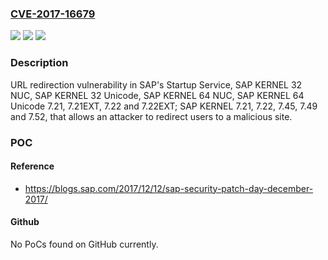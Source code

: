 ### [CVE-2017-16679](https://cve.mitre.org/cgi-bin/cvename.cgi?name=CVE-2017-16679)
![](https://img.shields.io/static/v1?label=Product&message=SAP%20Startup%20Service&color=blue)
![](https://img.shields.io/static/v1?label=Version&message=SAP%20KERNEL%2032%20NUC%2C%20SAP%20KERNEL%2032%20Unicode%2C%20SAP%20KERNEL%2064%20NUC%2C%20SAP%20KERNEL%2064%20Unicode%207.21%2C%207.21EXT%2C%207.22%20and%207.22EXT%3B%20SAP%20KERNEL%207.21%2C%207.22%2C%207.45%2C%207.49%20and%207.52.%20&color=brightgreen)
![](https://img.shields.io/static/v1?label=Vulnerability&message=URL%20Redirection&color=brightgreen)

### Description

URL redirection vulnerability in SAP's Startup Service, SAP KERNEL 32 NUC, SAP KERNEL 32 Unicode, SAP KERNEL 64 NUC, SAP KERNEL 64 Unicode 7.21, 7.21EXT, 7.22 and 7.22EXT; SAP KERNEL 7.21, 7.22, 7.45, 7.49 and 7.52, that allows an attacker to redirect users to a malicious site.

### POC

#### Reference
- https://blogs.sap.com/2017/12/12/sap-security-patch-day-december-2017/

#### Github
No PoCs found on GitHub currently.

